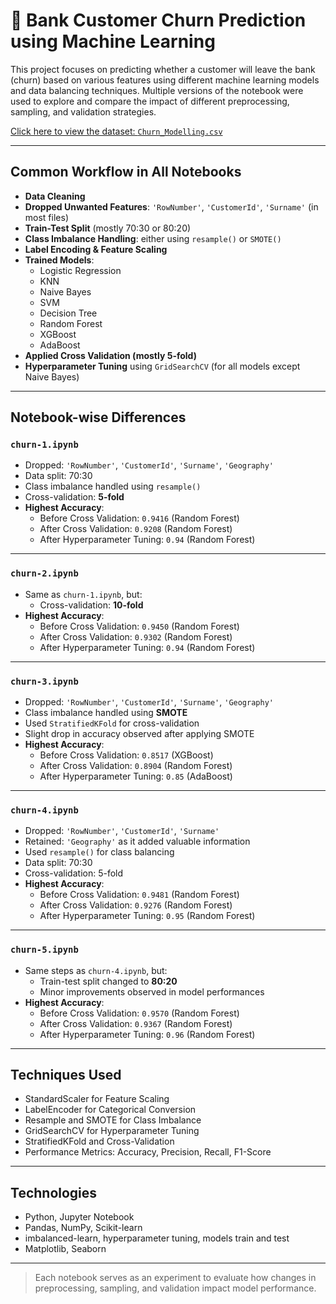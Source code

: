 # 🏦 Bank Customer Churn Prediction using Machine Learning

This project focuses on predicting whether a customer will leave the bank (churn) based on various features using different machine learning models and data balancing techniques. Multiple versions of the notebook were used to explore and compare the impact of different preprocessing, sampling, and validation strategies.

[Click here to view the dataset: `Churn_Modelling.csv`](https://www.kaggle.com/datasets/adammaus/predicting-churn-for-bank-customers)

---

## Common Workflow in All Notebooks

- **Data Cleaning**
- **Dropped Unwanted Features**: `'RowNumber'`, `'CustomerId'`, `'Surname'` (in most files)
- **Train-Test Split** (mostly 70:30 or 80:20)
- **Class Imbalance Handling**: either using `resample()` or `SMOTE()`
- **Label Encoding & Feature Scaling**
- **Trained Models**:
  - Logistic Regression
  - KNN
  - Naive Bayes
  - SVM
  - Decision Tree
  - Random Forest
  - XGBoost
  - AdaBoost
- **Applied Cross Validation (mostly 5-fold)**
- **Hyperparameter Tuning** using `GridSearchCV` (for all models except Naive Bayes)

---

## Notebook-wise Differences

### `churn-1.ipynb`
- Dropped: `'RowNumber'`, `'CustomerId'`, `'Surname'`, `'Geography'`
- Data split: 70:30
- Class imbalance handled using `resample()`
- Cross-validation: **5-fold**
- **Highest Accuracy**: 
  - Before Cross Validation: `0.9416` (Random Forest)
  - After Cross Validation: `0.9208` (Random Forest)
  - After Hyperparameter Tuning: `0.94` (Random Forest)

---

### `churn-2.ipynb`
- Same as `churn-1.ipynb`, but:
  - Cross-validation: **10-fold**
- **Highest Accuracy**: 
  - Before Cross Validation: `0.9450` (Random Forest)
  - After Cross Validation: `0.9302` (Random Forest)
  - After Hyperparameter Tuning: `0.94` (Random Forest)
    
---

### `churn-3.ipynb`
- Dropped: `'RowNumber'`, `'CustomerId'`, `'Surname'`, `'Geography'`
- Class imbalance handled using **SMOTE**
- Used `StratifiedKFold` for cross-validation
- Slight drop in accuracy observed after applying SMOTE
- **Highest Accuracy**: 
  - Before Cross Validation: `0.8517` (XGBoost)
  - After Cross Validation: `0.8904` (Random Forest)
  - After Hyperparameter Tuning: `0.85` (AdaBoost)

---

### `churn-4.ipynb`
- Dropped: `'RowNumber'`, `'CustomerId'`, `'Surname'`
- Retained: `'Geography'` as it added valuable information
- Used `resample()` for class balancing
- Data split: 70:30
- Cross-validation: 5-fold
- **Highest Accuracy**: 
  - Before Cross Validation: `0.9481` (Random Forest)
  - After Cross Validation: `0.9276` (Random Forest)
  - After Hyperparameter Tuning: `0.95` (Random Forest)

---

### `churn-5.ipynb`
- Same steps as `churn-4.ipynb`, but:
  - Train-test split changed to **80:20**
  - Minor improvements observed in model performances
- **Highest Accuracy**: 
  - Before Cross Validation: `0.9570` (Random Forest)
  - After Cross Validation: `0.9367` (Random Forest)
  - After Hyperparameter Tuning: `0.96` (Random Forest)

---

## Techniques Used

- StandardScaler for Feature Scaling  
- LabelEncoder for Categorical Conversion  
- Resample and SMOTE for Class Imbalance  
- GridSearchCV for Hyperparameter Tuning  
- StratifiedKFold and Cross-Validation  
- Performance Metrics: Accuracy, Precision, Recall, F1-Score

---

## Technologies

- Python, Jupyter Notebook  
- Pandas, NumPy, Scikit-learn  
- imbalanced-learn, hyperparameter tuning, models train and test  
- Matplotlib, Seaborn

---

> Each notebook serves as an experiment to evaluate how changes in preprocessing, sampling, and validation impact model performance.
